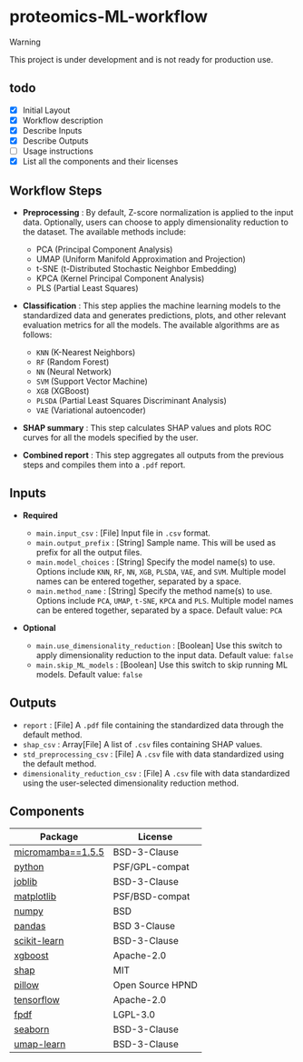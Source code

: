 # proteomics-ML-workflow

> [!WARNING]
> This project is under development and is not ready for production use.

## todo

- [x] Initial Layout
- [x] Workflow description
- [x] Describe Inputs
- [x] Describe Outputs
- [ ] Usage instructions
- [x] List all the components and their licenses

## Workflow Steps

- **Preprocessing** : By default, Z-score normalization is applied to the input data. Optionally, users can choose to apply dimensionality reduction to the dataset. The available methods include:
  - PCA (Principal Component Analysis)
  - UMAP (Uniform Manifold Approximation and Projection)
  - t-SNE (t-Distributed Stochastic Neighbor Embedding)
  - KPCA (Kernel Principal Component Analysis)
  - PLS (Partial Least Squares)

- **Classification** : This step applies the machine learning models to the standardized data and generates predictions, plots, and other relevant evaluation metrics for all the models. The available algorithms are as follows:
  - `KNN` (K-Nearest Neighbors)
  - `RF` (Random Forest)
  - `NN` (Neural Network)
  - `SVM` (Support Vector Machine)
  - `XGB` (XGBoost)
  - `PLSDA` (Partial Least Squares Discriminant Analysis)
  - `VAE` (Variational autoencoder)

- **SHAP summary** : This step calculates SHAP values and plots ROC curves for all the models specified by the user.

- **Combined report** : This step aggregates all outputs from the previous steps and compiles them into a `.pdf` report.

## Inputs

- **Required**
  - `main.input_csv` : [File] Input file in `.csv` format.
  - `main.output_prefix` : [String] Sample name. This will be used as prefix for all the output files.
  - `main.model_choices` : [String] Specify the model name(s) to use. Options include `KNN`, `RF`, `NN`, `XGB`, `PLSDA`, `VAE`, and `SVM`. Multiple model names can be entered together, separated by a space.
  - `main.method_name` : [String] Specify the method name(s) to use. Options include `PCA`, `UMAP`, `t-SNE`, `KPCA` and `PLS`. Multiple model names can be entered together, separated by a space. Default value: `PCA`

- **Optional**
  - `main.use_dimensionality_reduction` : [Boolean] Use this switch to apply dimensionality reduction to the input data. Default value: `false`
  - `main.skip_ML_models` : [Boolean] Use this switch to skip running ML models. Default value: `false`

## Outputs

- `report` : [File] A `.pdf` file containing the standardized data through the default method.
- `shap_csv` : Array[File] A list of `.csv` files containing SHAP values.
- `std_preprocessing_csv` : [File] A `.csv` file with data standardized using the default method.
- `dimensionality_reduction_csv` : [File] A `.csv` file with data standardized using the user-selected dimensionality reduction method.

## Components

| Package | License |
|---------|---------|
| [micromamba==1.5.5](www.github.com/mamba-org/mamba#micromamba) | BSD-3-Clause |
| [python](www.python.org/) | PSF/GPL-compat |
| [joblib](www.github.com/joblib/joblib) | BSD-3-Clause |
| [matplotlib](www.matplotlib.org) | PSF/BSD-compat |
| [numpy](www.numpy.org/) | BSD |
| [pandas](www.pandas.pydata.org/) | BSD 3-Clause |
| [scikit-learn](www.scikit-learn.org) | BSD-3-Clause |
| [xgboost](https://github.com/dmlc/xgboost) |  Apache-2.0 |
| [shap](https://github.com/shap/shap) |  MIT |
| [pillow](https://github.com/python-pillow/Pillow) |  Open Source HPND |
| [tensorflow](https://github.com/tensorflow/tensorflow) |  Apache-2.0 |
| [fpdf](https://github.com/reingart/pyfpdf) |  LGPL-3.0 |
| [seaborn](https://github.com/mwaskom/seaborn) |  BSD-3-Clause |
| [umap-learn](https://github.com/lmcinnes/umap) |  BSD-3-Clause |
